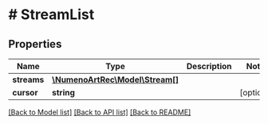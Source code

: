 # # StreamList

## Properties

| Name        | Type                                          | Description | Notes      |
| ----------- | --------------------------------------------- | ----------- | ---------- |
| **streams** | [**\NumenoArtRec\Model\Stream[]**](Stream.md) |             |
| **cursor**  | **string**                                    |             | [optional] |

[[Back to Model list]](../../README.md#models) [[Back to API list]](../../README.md#endpoints) [[Back to README]](../../README.md)

